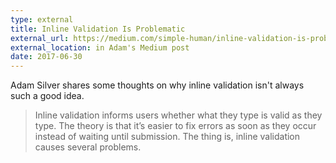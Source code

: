 ```yaml
---
type: external
title: Inline Validation Is Problematic
external_url: https://medium.com/simple-human/inline-validation-is-problematic-399dd01d436f
external_location: in Adam's Medium post
date: 2017-06-30
---
```

Adam Silver shares some thoughts on why inline validation isn't always such a good idea.

> Inline validation informs users whether what they type is valid as they type. The theory is that it’s easier to fix errors as soon as they occur instead of waiting until submission. The thing is, inline validation causes several problems.
